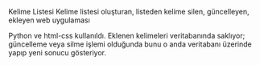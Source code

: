 Kelime Listesi
Kelime listesi oluşturan, listeden kelime silen, güncelleyen, ekleyen web uygulaması

Python ve html-css kullanıldı. 
Eklenen kelimeleri veritabanında saklıyor; güncelleme veya silme işlemi olduğunda bunu o anda veritabanı üzerinde yapıp yeni sonucu gösteriyor.
